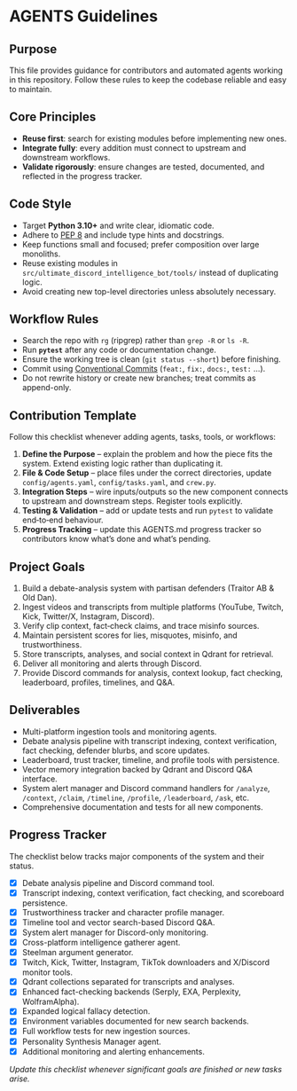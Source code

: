 # AGENTS Guidelines

## Purpose
This file provides guidance for contributors and automated agents working in this repository. Follow these rules to keep the codebase reliable and easy to maintain.

## Core Principles
- **Reuse first**: search for existing modules before implementing new ones.
- **Integrate fully**: every addition must connect to upstream and downstream workflows.
- **Validate rigorously**: ensure changes are tested, documented, and reflected in the progress tracker.

## Code Style
- Target **Python 3.10+** and write clear, idiomatic code.
- Adhere to [PEP 8](https://peps.python.org/pep-0008/) and include type hints and docstrings.
- Keep functions small and focused; prefer composition over large monoliths.
- Reuse existing modules in `src/ultimate_discord_intelligence_bot/tools/` instead of duplicating logic.
- Avoid creating new top-level directories unless absolutely necessary.

## Workflow Rules
- Search the repo with `rg` (ripgrep) rather than `grep -R` or `ls -R`.
- Run **`pytest`** after any code or documentation change.
- Ensure the working tree is clean (`git status --short`) before finishing.
- Commit using [Conventional Commits](https://www.conventionalcommits.org/) (`feat:`, `fix:`, `docs:`, `test:` …).
- Do not rewrite history or create new branches; treat commits as append-only.

## Contribution Template
Follow this checklist whenever adding agents, tasks, tools, or workflows:
1. **Define the Purpose** – explain the problem and how the piece fits the system. Extend existing logic rather than duplicating it.
2. **File & Code Setup** – place files under the correct directories, update `config/agents.yaml`, `config/tasks.yaml`, and `crew.py`.
3. **Integration Steps** – wire inputs/outputs so the new component connects to upstream and downstream steps. Register tools explicitly.
4. **Testing & Validation** – add or update tests and run `pytest` to validate end‑to‑end behaviour.
5. **Progress Tracking** – update this AGENTS.md progress tracker so contributors know what’s done and what’s pending.

## Project Goals
1. Build a debate-analysis system with partisan defenders (Traitor AB & Old Dan).
2. Ingest videos and transcripts from multiple platforms (YouTube, Twitch, Kick, Twitter/X, Instagram, Discord).
3. Verify clip context, fact‑check claims, and trace misinfo sources.
4. Maintain persistent scores for lies, misquotes, misinfo, and trustworthiness.
5. Store transcripts, analyses, and social context in Qdrant for retrieval.
6. Deliver all monitoring and alerts through Discord.
7. Provide Discord commands for analysis, context lookup, fact checking, leaderboard, profiles, timelines, and Q&A.

## Deliverables
- Multi-platform ingestion tools and monitoring agents.
- Debate analysis pipeline with transcript indexing, context verification, fact checking, defender blurbs, and score updates.
- Leaderboard, trust tracker, timeline, and profile tools with persistence.
- Vector memory integration backed by Qdrant and Discord Q&A interface.
- System alert manager and Discord command handlers for `/analyze`, `/context`, `/claim`, `/timeline`, `/profile`, `/leaderboard`, `/ask`, etc.
- Comprehensive documentation and tests for all new components.

## Progress Tracker
The checklist below tracks major components of the system and their status.

- [x] Debate analysis pipeline and Discord command tool.
- [x] Transcript indexing, context verification, fact checking, and scoreboard persistence.
- [x] Trustworthiness tracker and character profile manager.
- [x] Timeline tool and vector search-based Discord Q&A.
- [x] System alert manager for Discord-only monitoring.
- [x] Cross-platform intelligence gatherer agent.
- [x] Steelman argument generator.
- [x] Twitch, Kick, Twitter, Instagram, TikTok downloaders and X/Discord monitor tools.
- [x] Qdrant collections separated for transcripts and analyses.
- [x] Enhanced fact-checking backends (Serply, EXA, Perplexity, WolframAlpha).
- [x] Expanded logical fallacy detection.
- [x] Environment variables documented for new search backends.
- [x] Full workflow tests for new ingestion sources.
- [x] Personality Synthesis Manager agent.
- [x] Additional monitoring and alerting enhancements.

*Update this checklist whenever significant goals are finished or new tasks arise.*
